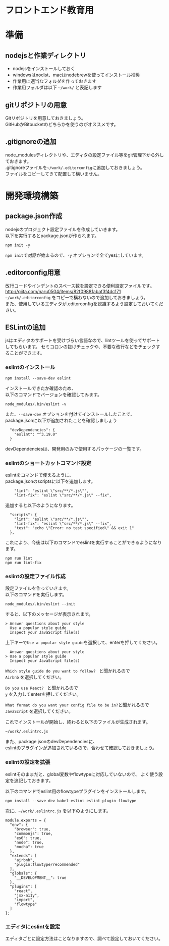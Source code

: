 # フロントエンド教育用

# 準備

## nodejsと作業ディレクトリ
* nodejsをインストールしておく
* windowsはnodist、macはnodebrewを使ってインストール推奨
* 作業用に適当なフォルダを作っておきます
* 作業用フォルダは以下 `~/work/` と表記します

## gitリポジトリの用意
Gitリポジトリを用意しておきましょう。  
GitHubかBitbucketのどちらかを使うのがオススメです。

## .gitignoreの追加
node_modulesディレクトリや、エディタの設定ファイル等をgit管理下から外しておきます。  
.gitignoreファイルを`~/work/.editorconfig`に追加しておきましょう。  
ファイルをコピーしてきて配置して構いません。  

# 開発環境構築

## package.json作成
nodejsのプロジェクト設定ファイルを作成していきます。  
以下を実行するとpackage.jsonが作られます。  

```
npm init -y
```

`npm init`で対話が始まるので、`-y` オプションで全てyesにしています。

## .editorconfig用意
改行コードやインデントのスペース数を設定できる便利設定ファイルです。  
http://qiita.com/naru0504/items/82f09881abaf3f4dc171  
`~/work/.editorconfig` をコピーで構わないので追加しておきましょう。  
また、使用しているエディタが.editorconfigを認識するよう設定しておいてください。  

## ESLintの追加
jsはエディタのサポートを受けづらい言語なので、lintツールを使ってサポートしてもらいます。
セミコロンの抜けチェックや、不要な改行などをチェックすることができます。

### eslintのインストール

```
npm install --save-dev eslint
```

インストールできたか確認のため、  
以下のコマンドでバージョンを確認してみます。  

```
node_modules/.bin/eslint -v
```

また、`--save-dev` オプションを付けてインストールしたことで、  
package.jsonに以下が追加されたことを確認しましょう  

```
  "devDependencies": {
    "eslint": "^3.19.0"
  }
```

devDependenciesは、開発用のみで使用するパッケージの一覧です。

### eslintのショートカットコマンド設定
eslintをコマンドで使えるように、  
package.jsonのscriptsに以下を追加します。  

```
    "lint": "eslint \"src/**/*.js\"",
    "lint-fix": "eslint \"src/**/*.js\" --fix",
```

追加すると以下のようになります。  

```
  "scripts": {
    "lint": "eslint \"src/**/*.js\"",
    "lint-fix": "eslint \"src/**/*.js\" --fix",
    "test": "echo \"Error: no test specified\" && exit 1"
  },
```

これにより、今後は以下のコマンドでeslintを実行することができるようになります。  

```
npm run lint
npm run lint-fix
```

### eslintの設定ファイル作成
設定ファイルを作っていきます。  
以下のコマンドを実行します。  

```
node_modules/.bin/eslint --init
```

すると、以下のメッセージが表示されます。  

```
> Answer questions about your style
  Use a popular style guide 
  Inspect your JavaScript file(s) 
```

上下キーで`Use a popular style guide`を選択して、enterを押してください。  

```
  Answer questions about your style
> Use a popular style guide 
  Inspect your JavaScript file(s) 
```

`Which style guide do you want to follow? ` と聞かれるので  
`Airbnb` を選択してください。  

`Do you use React? ` と聞かれるので  
`y` を入力してenterを押してください。  

`What format do you want your config file to be in?`と聞かれるので  
`JavaScript` を選択してください。  

これでインストールが開始し、終わると以下のファイルが生成されます。  

```
~/work/.eslintrc.js
```

また、package.jsonのdevDependenciesに、  
eslintのプラグインが追加されているので、合わせて確認しておきましょう。  

### eslintの設定を拡張
eslintそのままだと、global変数やflowtypeに対応していないので、
よく使う設定を追記しておきます。

以下のコマンドでeslint用のflowtypeプラグインをインストールします。

```
npm install --save-dev babel-eslint eslint-plugin-flowtype
```

次に、`~/work/.eslintrc.js` を以下のようにします。

```
module.exports = {
  "env": {
    "browser": true,
    "commonjs": true,
    "es6": true,
    "node": true,
    "mocha": true
  },
  "extends": [
    "airbnb",
    "plugin:flowtype/recommended"
  ],
  "globals": {
    "__DEVELOPMENT__": true
  },
  "plugins": [
    "react",
    "jsx-a11y",
    "import",
    "flowtype"
  ]
};
```

### エディタにeslintを設定
エディタごとに設定方法はことなりますので、調べて設定しておいてください。
